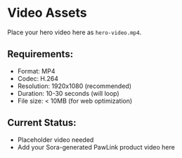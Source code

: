 # Video Assets

Place your hero video here as `hero-video.mp4`.

## Requirements:
- Format: MP4
- Codec: H.264
- Resolution: 1920x1080 (recommended)
- Duration: 10-30 seconds (will loop)
- File size: < 10MB (for web optimization)

## Current Status:
- Placeholder video needed
- Add your Sora-generated PawLink product video here

